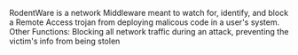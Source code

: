 RodentWare is a network Middleware meant to watch for, identify, and block a Remote Access trojan from deploying malicous code in a user's system. 
Other Functions:
Blocking all network traffic during an attack, preventing the victim's info from being stolen
